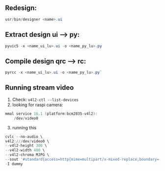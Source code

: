 ## Redesign:
```powershell
usr/bin/designer <name>.ui
```

## Extract design ui --> py:
```powershell
pyuic5 -x <name_ui_lu>.ui -o <name_py_lu>.py
```

## Compile design qrc --> rc:
```powershell
pyrcc -x <name_ui_lu>.ui -o <name_py_lu>.py`
```


## Running stream video
1. Check: `v4l2-ctl --list-devices`
2. looking for raspi camera:
```powershell
mmal service 16.1 (platform:bcm2835-v4l2):
	/dev/video0
```
3. running this
```powershell
cvlc --no-audio \
v4l2:///dev/video0 \
--v4l2-height 300 \
--v4l2-width 400 \ 
--v4l2-chroma MJPG \ 
--sout '#standard{access=http{mime=multipart/x-mixed-replace;boundary=--7b3cc56e5f51db803f790dad720ed50a},mux=mpjpeg,dst=:8555/}' \
-I dummy
```
